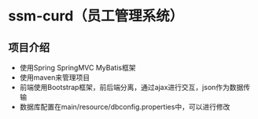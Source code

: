 # ssm-curd（员工管理系统）
## 项目介绍
* 使用Spring SpringMVC MyBatis框架
* 使用maven来管理项目
* 前端使用Bootstrap框架，前后端分离，通过ajax进行交互，json作为数据传输
* 数据库配置在main/resource/dbconfig.properties中，可以进行修改

